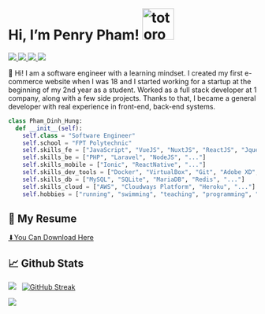 # Hi, I’m Penry Pham!   <img src="https://emoji.gg/assets/emoji/9085-totoro.png" width="64px" height="64px" alt="totoro">

<a href=https://www.linkedin.com/in/penry28/>
  <img src="https://img.shields.io/badge/-LinkedIn-0e76a8?style=plastic&logo=linkedIn">
</a>
<a href=https://www.youtube.com/channel/UC4EBDAJYKT0p8RsCBrnEclw>
  <img src="https://img.shields.io/badge/-Youtube-0e76a8?style=plastic&logo=youtube&color=f00">
</a>
<a href=https://www.facebook.com/penry.pham/>
  <img src="https://img.shields.io/badge/-Facebook-0e76a8?style=plastic&logo=facebook&color=white">
</a>
<a href=https://www.instagram.com/penry.pham/>
  <img src="https://img.shields.io/badge/-Instagram-0e76a8?style=plastic&logo=instagram&color=white">
</a>


👨 Hi! I am a software engineer with a learning mindset.
I created my first e-commerce website when I was 18 and I started working for a startup at the beginning of my 2nd year as a student.
Worked as a full stack developer at 1 company, along with a few side projects. Thanks to that, I became a general developer with real experience in front-end, back-end systems.

```python
class Pham_Dinh_Hung:
  def __init__(self):
    self.class = "Software Engineer"
    self.school = "FPT Polytechnic"
    self.skills_fe = ["JavaScript", "VueJS", "NuxtJS", "ReactJS", "Jquery", "..."]
    self.skills_be = ["PHP", "Laravel", "NodeJS", "..."]
    self.skills_mobile = ["Ionic", "ReactNative", "..."]
    self.skills_dev_tools = ["Docker", "VirtualBox", "Git", "Adobe XD", "Photoshop", "Vim", "..."]
    self.skills_db = ["MySQL", "SQLite", "MariaDB", "Redis", "..."]
    self.skills_cloud = ["AWS", "Cloudways Platform", "Heroku", "..."]
    self.hobbies = ["running", "swimming", "teaching", "programming", "..."]
```

## 📑 My Resume

[⬇You Can Download Here](https://docs.google.com/document/d/1QX2vUBY7cRe2sTPQIYi2zEpWg73wGA9IMfuIdcuSxI0/edit?usp=sharing)

## 📈 Github Stats


<img src="https://github-readme-stats.vercel.app/api?username=penry28&theme=tokyonight&show_icons=true&count_private=true"> &nbsp; [![GitHub Streak](http://github-readme-streak-stats.herokuapp.com?user=penry28&theme=tokyonight&date_format=M%20j%5B%2C%20Y%5D)](https://git.io/streak-stats)

<img src="https://github-readme-stats.vercel.app/api/top-langs/?username=penry28&theme=tokyonight&layout=compact&langs_count=6">
